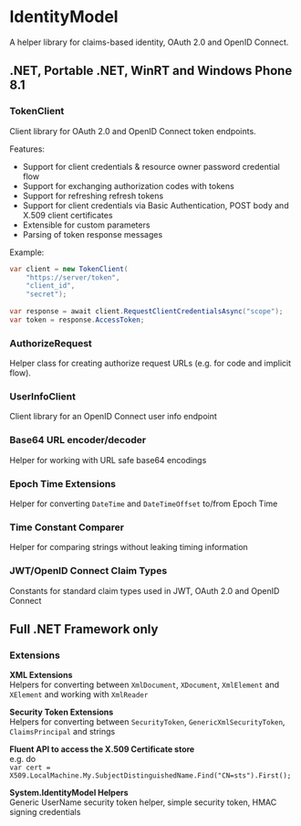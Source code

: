 # IdentityModel
A helper library for claims-based identity, OAuth 2.0 and OpenID Connect.

## .NET, Portable .NET, WinRT and Windows Phone 8.1

### TokenClient
Client library for OAuth 2.0 and OpenID Connect token endpoints.

Features:

* Support for client credentials & resource owner password credential flow
* Support for exchanging authorization codes with tokens
* Support for refreshing refresh tokens
* Support for client credentials via Basic Authentication, POST body and X.509 client certificates
* Extensible for custom parameters
* Parsing of token response messages

Example:
```csharp
var client = new TokenClient(
    "https://server/token",
    "client_id",
    "secret");
    
var response = await client.RequestClientCredentialsAsync("scope");
var token = response.AccessToken;
```


### AuthorizeRequest
Helper class for creating authorize request URLs (e.g. for code and implicit flow).

### UserInfoClient
Client library for an OpenID Connect user info endpoint

### Base64 URL encoder/decoder
Helper for working with URL safe base64 encodings

### Epoch Time Extensions
Helper for converting `DateTime` and `DateTimeOffset` to/from Epoch Time

### Time Constant Comparer
Helper for comparing strings without leaking timing information

### JWT/OpenID Connect Claim Types
Constants for standard claim types used in JWT, OAuth 2.0 and OpenID Connect

## Full .NET Framework only

### Extensions

**XML Extensions**  
Helpers for converting between `XmlDocument`, `XDocument`, `XmlElement` and `XElement` and working with `XmlReader`

**Security Token Extensions**  
Helpers for converting between `SecurityToken`, `GenericXmlSecurityToken`, `ClaimsPrincipal` and strings

**Fluent API to access the X.509 Certificate store**  
e.g. do  
`var cert = X509.LocalMachine.My.SubjectDistinguishedName.Find("CN=sts").First();`

**System.IdentityModel Helpers**  
Generic UserName security token helper, simple security token, HMAC signing credentials

